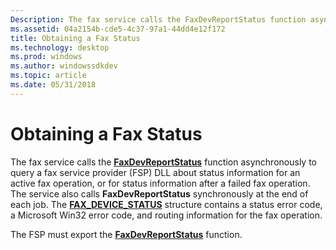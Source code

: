 ```yaml
---
Description: The fax service calls the FaxDevReportStatus function asynchronously to query a fax service provider (FSP) DLL about status information for an active fax operation, or for status information after a failed fax operation.
ms.assetid: 04a2154b-cde5-4c37-97a1-44dd4e12f172
title: Obtaining a Fax Status
ms.technology: desktop
ms.prod: windows
ms.author: windowssdkdev
ms.topic: article
ms.date: 05/31/2018
---
```


# Obtaining a Fax Status

The fax service calls the [**FaxDevReportStatus**](-mfax-faxdevreportstatus.md) function asynchronously to query a fax service provider (FSP) DLL about status information for an active fax operation, or for status information after a failed fax operation. The service also calls **FaxDevReportStatus** synchronously at the end of each job. The [**FAX\_DEVICE\_STATUS**](-mfax-fax-device-status-str.md) structure contains a status error code, a Microsoft Win32 error code, and routing information for the fax operation.

The FSP must export the [**FaxDevReportStatus**](-mfax-faxdevreportstatus.md) function.

 

 



